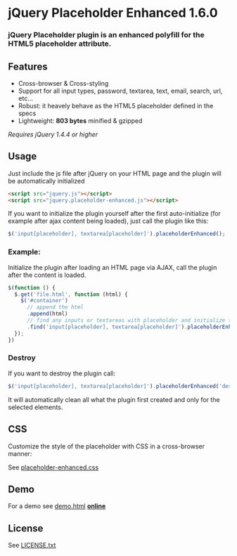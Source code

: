 # jQuery Placeholder Enhanced 1.6.0

### jQuery Placeholder plugin is an enhanced polyfill for the HTML5 placeholder attribute.

## Features

- Cross-browser & Cross-styling
- Support for all input types, password, textarea, text, email, search, url, etc...
- Robust: it heavely behave as the HTML5 placeholder defined in the specs
- Lightweight: **803 bytes** minified & gzipped

*Requires jQuery 1.4.4 or higher*

## Usage

Just include the js file after jQuery on your HTML page and the plugin will be automatically initialized

```html
<script src="jquery.js"></script>
<script src="jquery.placeholder-enhanced.js"></script>
```

If you want to initialize the plugin yourself after the first auto-initialize (for example after ajax content being
loaded), just call the plugin like this:

```javascript
$('input[placeholder], textarea[placeholder]').placeholderEnhanced();
```

### Example:

Initialize the plugin after loading an HTML page via AJAX, call the plugin after the content is loaded.

```javascript
$(function () {
  $.get('file.html', function (html) {
    $('#container')
      // append the html
      .append(html)
      // find any inputs or textareas with placeholder and initialize the plugin
      .find('input[placeholder], textarea[placeholder]').placeholderEnhanced();
  });
})
```

### Destroy

If you want to destroy the plugin call:

```javascript
$('input[placeholder], textarea[placeholder]').placeholderEnhanced('destroy');
```

It will automatically clean all what the plugin first created and only for the selected elements.

## CSS

Customize the style of the placeholder with CSS in a cross-browser manner:

See [placeholder-enhanced.css](https://github.com/dciccale/placeholder-enhanced/blob/master/css/placeholder-enhanced.css)

## Demo

For a demo see [demo.html](https://github.com/dciccale/placeholder-enhanced/blob/master/demo.html) **[online](http://dciccale.github.com/placeholder-enhanced/)**

## License

See [LICENSE.txt](https://raw.github.com/dciccale/placeholder-enhanced/master/LICENSE.txt)

